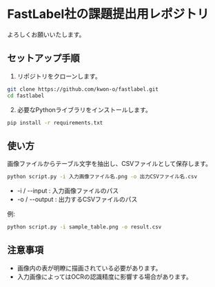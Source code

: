# FastLabel社の課題提出用レポジトリ
よろしくお願いいたします。

## セットアップ手順
1. リポジトリをクローンします。

```bash
git clone https://github.com/kwon-o/fastlabel.git
cd fastlabel
```

2. 必要なPythonライブラリをインストールします。
```bash
pip install -r requirements.txt
```

## 使い方
画像ファイルからテーブル文字を抽出し、CSVファイルとして保存します。
```bash
python script.py -i 入力画像ファイル名.png -o 出力CSVファイル名.csv
```
* -i / --input : 入力画像ファイルのパス
* -o / --output : 出力するCSVファイルのパス

例:
```bash
python script.py -i sample_table.png -o result.csv
```


## 注意事項
* 画像内の表が明瞭に描画されている必要があります。
* 入力画像によってはOCRの認識精度に影響する場合があります。
